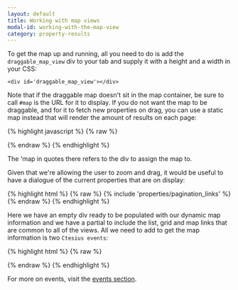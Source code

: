 ```yaml
---
layout: default
title: Working with map views
modal-id: working-with-the-map-view
category: property-results
---
```

To get the map up and running, all you need to do is add the ``draggable_map_view`` div to your tab and supply it with a height and a width in your CSS:

``<div id='draggable_map_view'></div>``

Note that if the draggable map doesn't sit in the map container, be sure to call ``#map`` is the URL for it to display. If you do not want the map to be draggable, and for it to fetch new properties on drag, you can use a static map instead that will render the amount of results on each page:

{% highlight javascript %}
{% raw %}
<script>
 Ctesius.addConfig('small_map_element', 'map')
</script>
{% endraw %}
{% endhighlight %}

The 'map in quotes there refers to the div to assign the map to.

Given that we're allowing the user to zoom and drag, it would be useful to have a dialogue of the current properties that are on display:

{% highlight html %}
{% raw %}
<span id='map_info'></span>
{% include 'properties/pagination_links' %}
{% endraw %}
{% endhighlight %}

Here we have an empty div ready to be populated with our dynamic map information and we have a partial to include the list, grid and map links that are common to all of the views. All we need to add to get the map information is two ``Ctesius events``:

{% highlight html %}
{% raw %}
<script>
 Ctesius.registerEvent('before_draggable_map_updated',function(){
  $('#map_info').html('Updating map...')
 });

 Ctesius.registerEvent('draggable_map_updated',function(res){
  $('#map_info').html('Showing ' + res.properties.length + ' of ' + res.pagination.total_count + ' properties. Zoom in or drag the map to see more.' )
 });
</script>
{% endraw %}
{% endhighlight %}

For more on events, visit the [events section](/events).